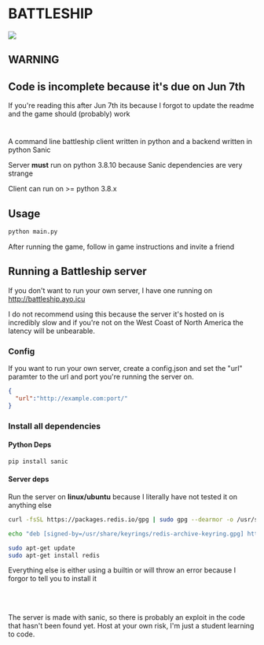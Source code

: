 # BATTLESHIP

[<img src="https://img.shields.io/badge/GitHub-alexng353-lightgrey">](https://github.com/alexng353/battleship)

## WARNING
## Code is incomplete because it's due on Jun 7th
If you're reading this after Jun 7th its because I forgot to update the readme and the game should (probably) work
#

A command line battleship client written in python and a backend written in python Sanic

Server **must** run on python 3.8.10 because Sanic dependencies are very strange

Client can run on >= python 3.8.x

## Usage
```bash
python main.py
```
After running the game, follow in game instructions and invite a friend

## Running a Battleship server
If you don't want to run your own server, I have one running on http://battleship.ayo.icu

I do not recommend using this because the server it's hosted on is incredibly slow and if you're not on the West Coast of North America the latency will be unbearable. 
### Config
If you want to run your own server, create a config.json and set the "url" paramter to the url and port you're running the server on.
```json
{
  "url":"http://example.com:port/"
}
```

### Install all dependencies
#### Python Deps
```bash
pip install sanic
```

#### Server deps
Run the server on **linux/ubuntu** because I literally have not tested it on anything else
```bash
curl -fsSL https://packages.redis.io/gpg | sudo gpg --dearmor -o /usr/share/keyrings/redis-archive-keyring.gpg

echo "deb [signed-by=/usr/share/keyrings/redis-archive-keyring.gpg] https://packages.redis.io/deb $(lsb_release -cs) main" | sudo tee /etc/apt/sources.list.d/redis.list

sudo apt-get update
sudo apt-get install redis
```
Everything else is either using a builtin or will throw an error because I forgor to tell you to install it

<br><br>

The server is made with sanic, so there is probably an exploit in the code that hasn't been found yet. Host at your own risk, I'm just a student learning to code. 


